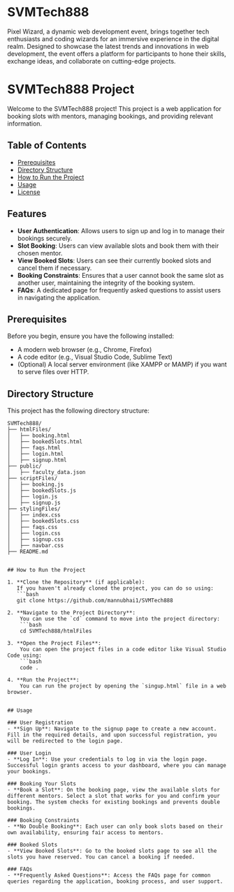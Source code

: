 # SVMTech888

Pixel Wizard, a dynamic web development event, brings together tech enthusiasts and coding wizards for an immersive experience in the digital realm. Designed to showcase the latest trends and innovations in web development, the event offers a platform for participants to hone their skills, exchange ideas, and collaborate on cutting-edge projects.

# SVMTech888 Project

Welcome to the SVMTech888 project! This project is a web application for booking slots with mentors, managing bookings, and providing relevant information.

## Table of Contents

- [Prerequisites](#prerequisites)
- [Directory Structure](#directory-structure)
- [How to Run the Project](#how-to-run-the-project)
- [Usage](#usage)
- [License](#license)

## Features

- **User Authentication**: Allows users to sign up and log in to manage their bookings securely.
- **Slot Booking**: Users can view available slots and book them with their chosen mentor.
- **View Booked Slots**: Users can see their currently booked slots and cancel them if necessary.
- **Booking Constraints**: Ensures that a user cannot book the same slot as another user, maintaining the integrity of the booking system.
- **FAQs**: A dedicated page for frequently asked questions to assist users in navigating the application.

## Prerequisites

Before you begin, ensure you have the following installed:

- A modern web browser (e.g., Chrome, Firefox)
- A code editor (e.g., Visual Studio Code, Sublime Text)
- (Optional) A local server environment (like XAMPP or MAMP) if you want to serve files over HTTP.

## Directory Structure

This project has the following directory structure:

````
SVMTech888/
├── htmlFiles/
│   ├── booking.html
│   ├── bookedSlots.html
│   ├── faqs.html
│   ├── login.html
│   ├── signup.html
├── public/
│   ├── faculty_data.json
├── scriptFiles/
│   ├── booking.js
│   ├── bookedSlots.js
│   ├── login.js
│   ├── signup.js
├── stylingFiles/
│   ├── index.css
│   ├── bookedSlots.css
│   ├── faqs.css
│   ├── login.css
│   ├── signup.css
│   ├── navbar.css
├── README.md


## How to Run the Project

1. **Clone the Repository** (if applicable):
   If you haven't already cloned the project, you can do so using:
   ```bash
   git clone https://github.com/mannubhai1/SVMTech888

2. **Navigate to the Project Directory**:
    You can use the `cd` command to move into the project directory:
    ```bash
    cd SVMTech888/htmlFiles

3. **Open the Project Files**:
    You can open the project files in a code editor like Visual Studio Code using:
    ```bash
    code .

4. **Run the Project**:
    You can run the project by opening the `singup.html` file in a web browser.


## Usage

### User Registration
- **Sign Up**: Navigate to the signup page to create a new account. Fill in the required details, and upon successful registration, you will be redirected to the login page.

### User Login
- **Log In**: Use your credentials to log in via the login page. Successful login grants access to your dashboard, where you can manage your bookings.

### Booking Your Slots
- **Book a Slot**: On the booking page, view the available slots for different mentors. Select a slot that works for you and confirm your booking. The system checks for existing bookings and prevents double bookings.

### Booking Constraints
- **No Double Booking**: Each user can only book slots based on their own availability, ensuring fair access to mentors.

### Booked Slots
- **View Booked Slots**: Go to the booked slots page to see all the slots you have reserved. You can cancel a booking if needed.

### FAQs
- **Frequently Asked Questions**: Access the FAQs page for common queries regarding the application, booking process, and user support.
````
